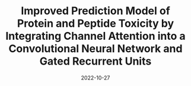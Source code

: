 ---
title: Improved Prediction Model of Protein and Peptide Toxicity by Integrating Channel Attention into a Convolutional Neural Network and Gated Recurrent Units
collection: publications
permalink: /publication/2022-10-27-toxicity-vib
date: 2022-10-27
venue: 'ACS Omega'
paperurl: 'https://doi.org/10.1021/acsomega.2c05881'
citation: 'Zhao Z., Gui J., Yao A., <b>Le N.Q.K.</b>, & Chua M.C.H. (2022). Improved Prediction Model of Protein and Peptide Toxicity by Integrating Channel Attention into a Convolutional Neural Network and Gated Recurrent Units. <i>ACS Omega</i>, 7(44), 40569–40577.'
---